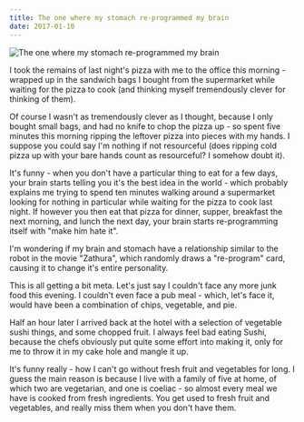 ```yaml
---
title: The one where my stomach re-programmed my brain
date: 2017-01-10
---
```


![The one where my stomach re-programmed my brain](https://source.unsplash.com/LuQ2ex5HY3c/1600x900)

I took the remains of last night's pizza with me to the office this morning - wrapped up in the sandwich bags I bought from the supermarket while waiting for the pizza to cook (and thinking myself tremendously clever for thinking of them).

Of course I wasn't as tremendously clever as I thought, because I only bought small bags, and had no knife to chop the pizza up - so spent five minutes this morning ripping the leftover pizza into pieces with my hands. I suppose you could say I'm nothing if not resourceful (does ripping cold pizza up with your bare hands count as resourceful? I somehow doubt it).

It's funny - when you don't have a particular thing to eat for a few days, your brain starts telling you it's the best idea in the world - which probably explains me trying to spend ten minutes walking around a supermarket looking for nothing in particular while waiting for the pizza to cook last night. If however you then eat that pizza for dinner, supper, breakfast the next morning, and lunch the next day, your brain starts re-programming itself with "make him hate it".

I'm wondering if my brain and stomach have a relationship similar to the robot in the movie "Zathura", which randomly draws a "re-program" card, causing it to change it's entire personality.

This is all getting a bit meta. Let's just say I couldn't face any more junk food this evening. I couldn't even face a pub meal - which, let's face it, would have been a combination of chips, vegetable, and pie.

Half an hour later I arrived back at the hotel with a selection of vegetable sushi things, and some chopped fruit. I always feel bad eating Sushi, because the chefs obviously put quite some effort into making it, only for me to throw it in my cake hole and mangle it up.

It's funny really - how I can't go without fresh fruit and vegetables for long. I guess the main reason is because I live with a family of five at home, of which two are vegetarian, and one is coeliac - so almost every meal we have is cooked from fresh ingredients. You get used to fresh fruit and vegetables, and really miss them when you don't have them.